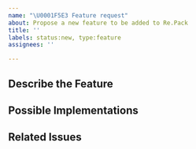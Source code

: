 ```yaml
---
name: "\U0001F5E3 Feature request"
about: Propose a new feature to be added to Re.Pack
title: ''
labels: status:new, type:feature
assignees: ''

---
```


## Describe the Feature

<!-- Describe the requested Feature -->

## Possible Implementations

<!-- Describe how to implement the feature -->

## Related Issues

<!-- Link related issues here -->
